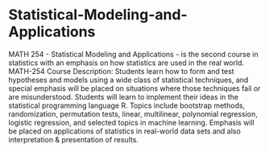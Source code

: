 # Statistical-Modeling-and-Applications

MATH 254 - Statistical Modeling and Applications - is the second course in statistics with an emphasis on how statistics are used in the
real world. <br>
MATH-254 Course Description:
Students learn how to form and test hypotheses and models using a wide class of statistical techniques, and special emphasis will be placed on situations where those techniques fail or are misunderstood. Students will learn to implement their ideas in the statistical programming language R. Topics include bootstrap methods, randomization, permutation tests, linear, multilinear, polynomial regression, logistic regression, and selected topics in machine learning. Emphasis will be placed on applications of statistics in real-world data sets and also interpretation & presentation of results.
